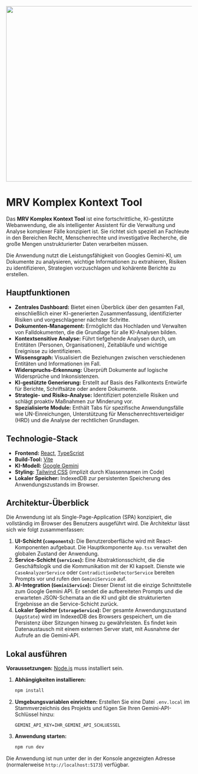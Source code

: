 <div align="center">
<img width="1200" height="475" alt="GHBanner" src="https://github.com/user-attachments/assets/0aa67016-6eaf-458a-adb2-6e31a0763ed6" />
</div>

# MRV Komplex Kontext Tool

Das **MRV Komplex Kontext Tool** ist eine fortschrittliche, KI-gestützte Webanwendung, die als intelligenter Assistent für die Verwaltung und Analyse komplexer Fälle konzipiert ist. Sie richtet sich speziell an Fachleute in den Bereichen Recht, Menschenrechte und investigative Recherche, die große Mengen unstrukturierter Daten verarbeiten müssen.

Die Anwendung nutzt die Leistungsfähigkeit von Googles Gemini-KI, um Dokumente zu analysieren, wichtige Informationen zu extrahieren, Risiken zu identifizieren, Strategien vorzuschlagen und kohärente Berichte zu erstellen.

## Hauptfunktionen

*   **Zentrales Dashboard:** Bietet einen Überblick über den gesamten Fall, einschließlich einer KI-generierten Zusammenfassung, identifizierter Risiken und vorgeschlagener nächster Schritte.
*   **Dokumenten-Management:** Ermöglicht das Hochladen und Verwalten von Falldokumenten, die die Grundlage für alle KI-Analysen bilden.
*   **Kontextsensitive Analyse:** Führt tiefgehende Analysen durch, um Entitäten (Personen, Organisationen), Zeitabläufe und wichtige Ereignisse zu identifizieren.
*   **Wissensgraph:** Visualisiert die Beziehungen zwischen verschiedenen Entitäten und Informationen im Fall.
*   **Widerspruchs-Erkennung:** Überprüft Dokumente auf logische Widersprüche und Inkonsistenzen.
*   **KI-gestützte Generierung:** Erstellt auf Basis des Fallkontexts Entwürfe für Berichte, Schriftsätze oder andere Dokumente.
*   **Strategie- und Risiko-Analyse:** Identifiziert potenzielle Risiken und schlägt proaktiv Maßnahmen zur Minderung vor.
*   **Spezialisierte Module:** Enthält Tabs für spezifische Anwendungsfälle wie UN-Einreichungen, Unterstützung für Menschenrechtsverteidiger (HRD) und die Analyse der rechtlichen Grundlagen.

## Technologie-Stack

*   **Frontend:** [React](https://react.dev/), [TypeScript](https://www.typescriptlang.org/)
*   **Build-Tool:** [Vite](https://vitejs.dev/)
*   **KI-Modell:** [Google Gemini](https://ai.google.dev/)
*   **Styling:** [Tailwind CSS](https://tailwindcss.com/) (implizit durch Klassennamen im Code)
*   **Lokaler Speicher:** IndexedDB zur persistenten Speicherung des Anwendungszustands im Browser.

## Architektur-Überblick

Die Anwendung ist als Single-Page-Application (SPA) konzipiert, die vollständig im Browser des Benutzers ausgeführt wird. Die Architektur lässt sich wie folgt zusammenfassen:

1.  **UI-Schicht (`components`):** Die Benutzeroberfläche wird mit React-Komponenten aufgebaut. Die Hauptkomponente `App.tsx` verwaltet den globalen Zustand der Anwendung.
2.  **Service-Schicht (`services`):** Eine Abstraktionsschicht, die die Geschäftslogik und die Kommunikation mit der KI kapselt. Dienste wie `CaseAnalyzerService` oder `ContradictionDetectorService` bereiten Prompts vor und rufen den `GeminiService` auf.
3.  **AI-Integration (`GeminiService`):** Dieser Dienst ist die einzige Schnittstelle zum Google Gemini API. Er sendet die aufbereiteten Prompts und die erwarteten JSON-Schemata an die KI und gibt die strukturierten Ergebnisse an die Service-Schicht zurück.
4.  **Lokaler Speicher (`storageService`):** Der gesamte Anwendungszustand (`AppState`) wird im IndexedDB des Browsers gespeichert, um die Persistenz über Sitzungen hinweg zu gewährleisten. Es findet kein Datenaustausch mit einem externen Server statt, mit Ausnahme der Aufrufe an die Gemini-API.

## Lokal ausführen

**Voraussetzungen:** [Node.js](https://nodejs.org/) muss installiert sein.

1.  **Abhängigkeiten installieren:**
    ```bash
    npm install
    ```
2.  **Umgebungsvariablen einrichten:**
    Erstellen Sie eine Datei `.env.local` im Stammverzeichnis des Projekts und fügen Sie Ihren Gemini-API-Schlüssel hinzu:
    ```
    GEMINI_API_KEY=IHR_GEMINI_API_SCHLUESSEL
    ```
3.  **Anwendung starten:**
    ```bash
    npm run dev
    ```
Die Anwendung ist nun unter der in der Konsole angezeigten Adresse (normalerweise `http://localhost:5173`) verfügbar.
